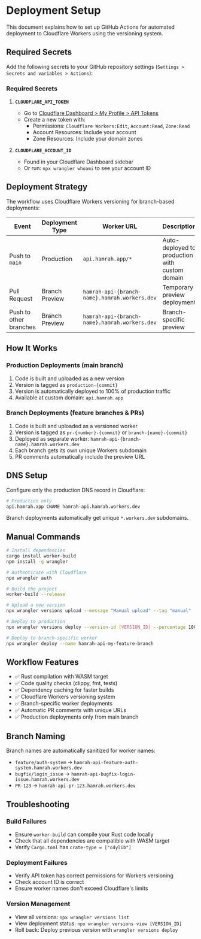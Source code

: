 # Deployment Setup

This document explains how to set up GitHub Actions for automated deployment to Cloudflare Workers using the versioning system.

## Required Secrets

Add the following secrets to your GitHub repository settings (`Settings > Secrets and variables > Actions`):

### Required Secrets

1. **`CLOUDFLARE_API_TOKEN`**
   - Go to [Cloudflare Dashboard > My Profile > API Tokens](https://dash.cloudflare.com/profile/api-tokens)
   - Create a new token with:
     - Permissions: `Cloudflare Workers:Edit`, `Account:Read`, `Zone:Read`
     - Account Resources: Include your account
     - Zone Resources: Include your domain zones

2. **`CLOUDFLARE_ACCOUNT_ID`**
   - Found in your Cloudflare Dashboard sidebar
   - Or run: `npx wrangler whoami` to see your account ID

## Deployment Strategy

The workflow uses Cloudflare Workers versioning for branch-based deployments:

| Event | Deployment Type | Worker URL | Description |
|-------|----------------|------------|-------------|
| Push to `main` | Production | `api.hamrah.app/*` | Auto-deployed to production with custom domain |
| Pull Request | Branch Preview | `hamrah-api-{branch-name}.hamrah.workers.dev` | Temporary preview deployment |
| Push to other branches | Branch Preview | `hamrah-api-{branch-name}.hamrah.workers.dev` | Branch-specific preview |

## How It Works

### Production Deployments (main branch)
1. Code is built and uploaded as a new version
2. Version is tagged as `production-{commit}`
3. Version is automatically deployed to 100% of production traffic
4. Available at custom domain: `api.hamrah.app`

### Branch Deployments (feature branches & PRs)
1. Code is built and uploaded as a versioned worker
2. Version is tagged as `pr-{number}-{commit}` or `branch-{name}-{commit}`
3. Deployed as separate worker: `hamrah-api-{branch-name}.hamrah.workers.dev`
4. Each branch gets its own unique Workers subdomain
5. PR comments automatically include the preview URL

## DNS Setup

Configure only the production DNS record in Cloudflare:

```bash
# Production only
api.hamrah.app CNAME hamrah-api.hamrah.workers.dev
```

Branch deployments automatically get unique `*.workers.dev` subdomains.

## Manual Commands

```bash
# Install dependencies
cargo install worker-build
npm install -g wrangler

# Authenticate with Cloudflare
npx wrangler auth

# Build the project
worker-build --release

# Upload a new version
npx wrangler versions upload --message "Manual upload" --tag "manual"

# Deploy to production
npx wrangler versions deploy --version-id [VERSION_ID] --percentage 100

# Deploy to branch-specific worker
npx wrangler deploy --name hamrah-api-my-feature-branch
```

## Workflow Features

- ✅ Rust compilation with WASM target
- ✅ Code quality checks (clippy, fmt, tests)
- ✅ Dependency caching for faster builds
- ✅ Cloudflare Workers versioning system
- ✅ Branch-specific worker deployments
- ✅ Automatic PR comments with unique URLs
- ✅ Production deployments only from main branch

## Branch Naming

Branch names are automatically sanitized for worker names:
- `feature/auth-system` → `hamrah-api-feature-auth-system.hamrah.workers.dev`
- `bugfix/login_issue` → `hamrah-api-bugfix-login-issue.hamrah.workers.dev`
- `PR-123` → `hamrah-api-pr-123.hamrah.workers.dev`

## Troubleshooting

### Build Failures
- Ensure `worker-build` can compile your Rust code locally
- Check that all dependencies are compatible with WASM target
- Verify `Cargo.toml` has `crate-type = ["cdylib"]`

### Deployment Failures
- Verify API token has correct permissions for Workers versioning
- Check account ID is correct
- Ensure worker names don't exceed Cloudflare's limits

### Version Management
- View all versions: `npx wrangler versions list`
- View deployment status: `npx wrangler versions view [VERSION_ID]`
- Roll back: Deploy previous version with `wrangler versions deploy`